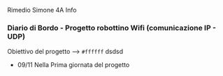 Rimedio Simone 4A Info

### Diario di Bordo - Progetto robottino Wifi (comunicazione IP - UDP)

Obiettivo del progetto --> `#ffffff` dsdsd


- 09/11
Nella Prima giornata del progetto  
